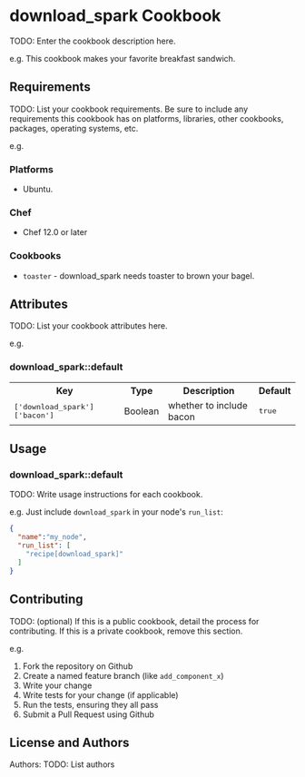 # download_spark Cookbook

TODO: Enter the cookbook description here.

e.g.
This cookbook makes your favorite breakfast sandwich.

## Requirements

TODO: List your cookbook requirements. Be sure to include any requirements this cookbook has on platforms, libraries, other cookbooks, packages, operating systems, etc.

e.g.
### Platforms

- Ubuntu.

### Chef

- Chef 12.0 or later

### Cookbooks

- `toaster` - download_spark needs toaster to brown your bagel.

## Attributes

TODO: List your cookbook attributes here.

e.g.
### download_spark::default

<table>
  <tr>
    <th>Key</th>
    <th>Type</th>
    <th>Description</th>
    <th>Default</th>
  </tr>
  <tr>
    <td><tt>['download_spark']['bacon']</tt></td>
    <td>Boolean</td>
    <td>whether to include bacon</td>
    <td><tt>true</tt></td>
  </tr>
</table>

## Usage

### download_spark::default

TODO: Write usage instructions for each cookbook.

e.g.
Just include `download_spark` in your node's `run_list`:

```json
{
  "name":"my_node",
  "run_list": [
    "recipe[download_spark]"
  ]
}
```

## Contributing

TODO: (optional) If this is a public cookbook, detail the process for contributing. If this is a private cookbook, remove this section.

e.g.
1. Fork the repository on Github
2. Create a named feature branch (like `add_component_x`)
3. Write your change
4. Write tests for your change (if applicable)
5. Run the tests, ensuring they all pass
6. Submit a Pull Request using Github

## License and Authors

Authors: TODO: List authors

